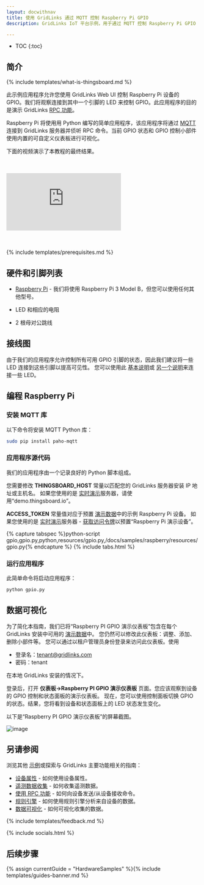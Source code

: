 ```yaml
---
layout: docwithnav
title: 使用 GridLinks 通过 MQTT 控制 Raspberry Pi GPIO
description: GridLinks IoT 平台示例，用于通过 MQTT 控制 Raspberry Pi GPIO

---
```


* TOC
{:toc}

## 简介
{% include templates/what-is-thingsboard.md %}

此示例应用程序允许您使用 GridLinks Web UI 控制 Raspberry Pi 设备的 GPIO。我们将观察连接到其中一个引脚的 LED 来控制 GPIO。此应用程序的目的是演示 GridLinks [RPC 功能](/docs/user-guide/rpc/)。

Raspberry Pi 将使用用 Python 编写的简单应用程序，该应用程序将通过 [MQTT](https://en.wikipedia.org/wiki/MQTT)连接到 GridLinks 服务器并侦听 RPC 命令。当前 GPIO 状态和 GPIO 控制小部件使用内置的可自定义仪表板进行可视化。

下面的视频演示了本教程的最终结果。

<br>
<br>
<div id="video">  
    <div id="video_wrapper">
        <iframe src="https://www.youtube.com/embed/SRnYjoS3M0Y" frameborder="0" allowfullscreen></iframe>
    </div>
</div>
<br>
<br>

{% include templates/prerequisites.md %}

## 硬件和引脚列表

- [Raspberry Pi](https://en.wikipedia.org/wiki/Raspberry_Pi) - 我们将使用 Raspberry Pi 3 Model B，但您可以使用任何其他型号。

- LED 和相应的电阻

- 2 根母对公跳线

## 接线图

由于我们的应用程序允许控制所有可用 GPIO 引脚的状态，因此我们建议将一些 LED 连接到这些引脚以提高可见性。
您可以使用此 [基本说明](https://www.raspberrypi.org/documentation/usage/gpio/)或 [另一个说明](https://projects.drogon.net/raspberry-pi/gpio-examples/tux-crossing/gpio-examples-1-a-single-led/)来连接一些 LED。

## 编程 Raspberry Pi

### 安装 MQTT 库

以下命令将安装 MQTT Python 库：

```bash
sudo pip install paho-mqtt
```

### 应用程序源代码

我们的应用程序由一个记录良好的 Python 脚本组成。

您需要修改 **THINGSBOARD_HOST** 常量以匹配您的 GridLinks 服务器安装 IP 地址或主机名。
如果您使用的是 [实时演示](https://gridlinks.codingas.com/)服务器，请使用“demo.thingsboard.io”。

**ACCESS_TOKEN** 常量值对应于预置 [演示数据](/docs/samples/demo-account/#tenant-devices)中的示例 Raspberry Pi 设备。
如果您使用的是 [实时演示](https://gridlinks.codingas.com/)服务器 - [获取访问令牌](/docs/user-guide/ui/devices/#manage-device-credentials)以预置“Raspberry Pi 演示设备”。

{% capture tabspec %}python-script
gpio,gpio.py,python,resources/gpio.py,/docs/samples/raspberry/resources/gpio.py{% endcapture %}
{% include tabs.html %}

### 运行应用程序

此简单命令将启动应用程序：

```bash
python gpio.py
```

## 数据可视化

为了简化本指南，我们已将“Raspberry PI GPIO 演示仪表板”包含在每个 GridLinks 安装中可用的 [演示数据](/docs/samples/demo-account/#dashboards)中。
您仍然可以修改此仪表板：调整、添加、删除小部件等。
您可以通过以租户管理员身份登录来访问此仪表板。使用

- 登录名：tenant@gridlinks.com
- 密码：tenant

在本地 GridLinks 安装的情况下。

登录后，打开 **仪表板->Raspberry PI GPIO 演示仪表板** 页面。您应该观察到设备的 GPIO 控制和状态面板的演示仪表板。
现在，您可以使用控制面板切换 GPIO 的状态。结果，您将看到设备和状态面板上的 LED 状态发生变化。

以下是“Raspberry PI GPIO 演示仪表板”的屏幕截图。

![image](/images/samples/raspberry/gpio/dashboard.png)

## 另请参阅

浏览其他 [示例](/docs/samples)或探索与 GridLinks 主要功能相关的指南：

- [设备属性](/docs/user-guide/attributes/) - 如何使用设备属性。
- [遥测数据收集](/docs/user-guide/telemetry/) - 如何收集遥测数据。
- [使用 RPC 功能](/docs/user-guide/rpc/) - 如何向设备发送/从设备接收命令。
- [规则引擎](/docs/user-guide/rule-engine/) - 如何使用规则引擎分析来自设备的数据。
- [数据可视化](/docs/user-guide/visualization/) - 如何可视化收集的数据。

{% include templates/feedback.md %}

{% include socials.html %}

## 后续步骤

{% assign currentGuide = "HardwareSamples" %}{% include templates/guides-banner.md %}